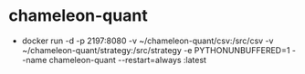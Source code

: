 # chameleon-quant
  * docker run -d -p 2197:8080 -v ~/chameleon-quant/csv:/src/csv -v ~/chameleon-quant/strategy:/src/strategy  -e PYTHONUNBUFFERED=1 --name chameleon-quant --restart=always :latest
